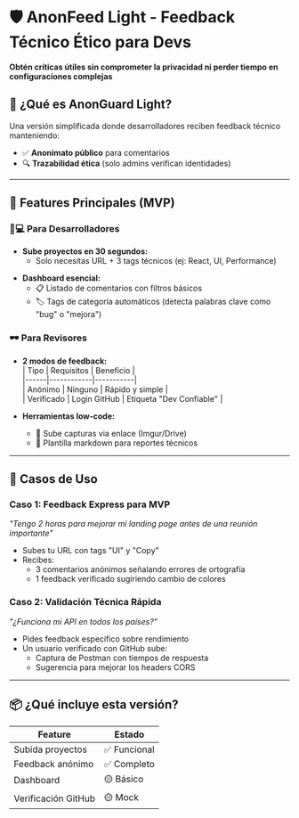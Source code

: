 # 🛡️ AnonFeed Light - Feedback Técnico Ético para Devs

**Obtén críticas útiles sin comprometer la privacidad ni perder tiempo en configuraciones complejas**  

## 🌟 **¿Qué es AnonGuard Light?**  
Una versión simplificada donde desarrolladores reciben feedback técnico manteniendo:  
- ✅ **Anonimato público** para comentarios  
- 🔍 **Trazabilidad ética** (solo admins verifican identidades)  

---

## 🚀 **Features Principales (MVP)**  

### 🧑💻 **Para Desarrolladores**  
- **Sube proyectos en 30 segundos:**  
  - Solo necesitas URL + 3 tags técnicos (ej: React, UI, Performance)  
<!--   - *Magic Trick:* Usamos Clerk Organizations para almacenar cada proyecto   -->

- **Dashboard esencial:**  
  - 📋 Listado de comentarios con filtros básicos  
  - 🏷️ Tags de categoría automáticos (detecta palabras clave como "bug" o "mejora")  

<!-- - **Respuesta rápida:**  
  - Botón "Copiar como issue de GitHub" (texto preformateado)   -->

### 🕶️ **Para Revisores**  
- **2 modos de feedback:**  
  | Tipo | Requisitos | Beneficio |  
  |------|------------|-----------|  
  | Anónimo | Ninguno | Rápido y simple |  
  | Verificado | Login GitHub | Etiqueta "Dev Confiable" |  

- **Herramientas low-code:**  
  - 📸 Sube capturas via enlace (Imgur/Drive)  
  - 🎨 Plantilla markdown para reportes técnicos  

<!-- ### ⚙️ **Para Admins**  
- **Panel de control mínimo:**  
  - 🔍 Buscar usuarios por ID de Clerk  
  - 🚩 Reportes automáticos de spam (integración básica con Perspective API)   -->

---

## 🎯 **Casos de Uso**  

### Caso 1: **Feedback Express para MVP**  
_"Tengo 2 horas para mejorar mi landing page antes de una reunión importante"_  
- Subes tu URL con tags "UI" y "Copy"  
- Recibes:  
  - 3 comentarios anónimos señalando errores de ortografía  
  - 1 feedback verificado sugiriendo cambio de colores  

### Caso 2: **Validación Técnica Rápida**  
_"¿Funciona mi API en todos los países?"_  
- Pides feedback específico sobre rendimiento  
- Un usuario verificado con GitHub sube:  
  - Captura de Postman con tiempos de respuesta  
  - Sugerencia para mejorar los headers CORS  

---

## 📦 **¿Qué incluye esta versión?**  

| Feature | Estado |  
|---------|--------|  
| Subida proyectos | ✅ Funcional |   
| Feedback anónimo | ✅ Completo |   
| Dashboard | 🟡 Básico |   
| Verificación GitHub | 🟡 Mock |   


